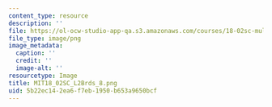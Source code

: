 ```yaml
---
content_type: resource
description: ''
file: https://ol-ocw-studio-app-qa.s3.amazonaws.com/courses/18-02sc-multivariable-calculus-fall-2010/5b22ec142ea6f7eb1950b653a9650bcf_MIT18_02SC_L2Brds_8.png
file_type: image/png
image_metadata:
  caption: ''
  credit: ''
  image-alt: ''
resourcetype: Image
title: MIT18_02SC_L2Brds_8.png
uid: 5b22ec14-2ea6-f7eb-1950-b653a9650bcf
---
```

